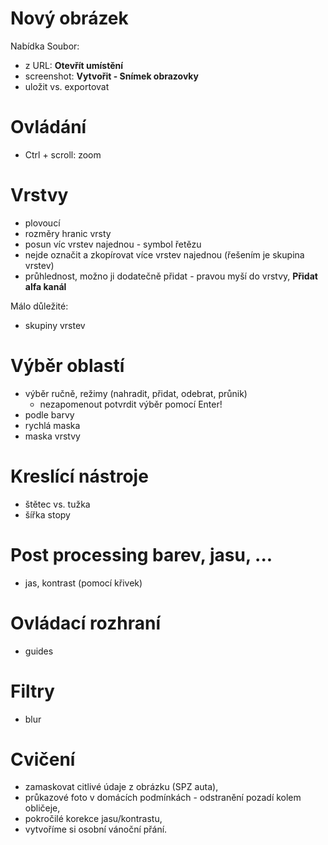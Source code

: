 # Nový obrázek
Nabídka Soubor:
* z URL: **Otevřít umístění**
* screenshot: **Vytvořit - Snímek obrazovky**
* uložit vs. exportovat

# Ovládání
* Ctrl + scroll: zoom


# Vrstvy
* plovoucí
* rozměry hranic vrsty
* posun víc vrstev najednou - symbol řetězu
* nejde označit a zkopírovat více vrstev najednou (řešením je skupina vrstev)
* průhlednost, možno ji dodatečně přidat - pravou myší do vrstvy, **Přidat alfa kanál**

Málo důležité:
* skupiny vrstev

# Výběr oblastí
* výběr ručně, režimy (nahradit, přidat, odebrat, průnik)
  * nezapomenout potvrdit výběr pomocí Enter!
* podle barvy
* rychlá maska
* maska vrstvy


# Kreslící nástroje
* štětec vs. tužka
* šířka stopy

# Post processing barev, jasu, ...
* jas, kontrast (pomocí křivek)

# Ovládací rozhraní
* guides

# Filtry
* blur

# Cvičení
- zamaskovat citlivé údaje z obrázku (SPZ auta),
- průkazové foto v domácích podmínkách - odstranění pozadí kolem obličeje,
- pokročilé korekce jasu/kontrastu,
- vytvoříme si osobní vánoční přání.
